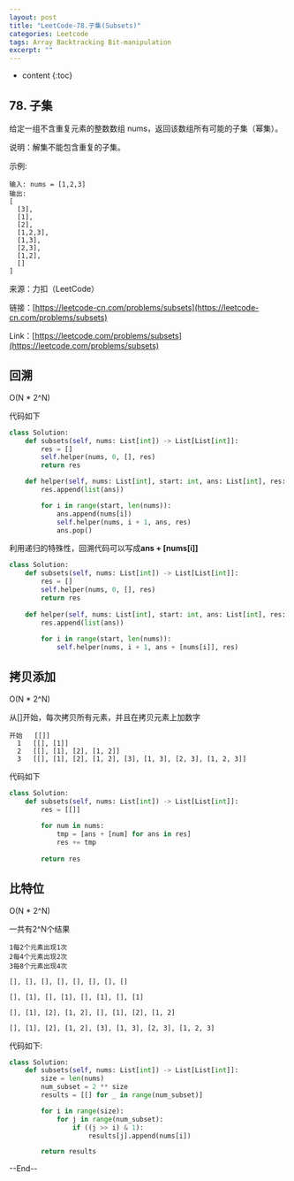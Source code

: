 ```yaml
---
layout: post
title: "LeetCode-78.子集(Subsets)"
categories: Leetcode
tags: Array Backtracking Bit-manipulation
excerpt: ""
---
```


* content
{:toc}

## 78. 子集

给定一组不含重复元素的整数数组 nums，返回该数组所有可能的子集（幂集）。

说明：解集不能包含重复的子集。

示例:

```
输入: nums = [1,2,3]
输出:
[
  [3],
  [1],
  [2],
  [1,2,3],
  [1,3],
  [2,3],
  [1,2],
  []
]
```

来源：力扣（LeetCode）

链接：[https://leetcode-cn.com/problems/subsets](https://leetcode-cn.com/problems/subsets)

Link：[https://leetcode.com/problems/subsets](https://leetcode.com/problems/subsets)

## 回溯

O(N * 2^N)

代码如下

```python
class Solution:
    def subsets(self, nums: List[int]) -> List[List[int]]:
        res = []
        self.helper(nums, 0, [], res)
        return res

    def helper(self, nums: List[int], start: int, ans: List[int], res: List[List[int]]):
        res.append(list(ans))

        for i in range(start, len(nums)):
            ans.append(nums[i])
            self.helper(nums, i + 1, ans, res)
            ans.pop()
```

利用递归的特殊性，回溯代码可以写成**ans + [nums[i]]**

```python
class Solution:
    def subsets(self, nums: List[int]) -> List[List[int]]:
        res = []
        self.helper(nums, 0, [], res)
        return res
        
    def helper(self, nums: List[int], start: int, ans: List[int], res: List[List[int]]):
        res.append(list(ans))
        
        for i in range(start, len(nums)):
            self.helper(nums, i + 1, ans + [nums[i]], res)
```

## 拷贝添加

O(N * 2^N)

从[]开始，每次拷贝所有元素，并且在拷贝元素上加数字

```
开始   [[]]
  1   [[], [1]]
  2   [[], [1], [2], [1, 2]]
  3   [[], [1], [2], [1, 2], [3], [1, 3], [2, 3], [1, 2, 3]] 
```

代码如下

```python
class Solution:
    def subsets(self, nums: List[int]) -> List[List[int]]:
        res = [[]]
        
        for num in nums:
            tmp = [ans + [num] for ans in res]
            res += tmp
    
        return res
```

## 比特位

O(N * 2^N)

一共有2^N个结果

```
1每2个元素出现1次
2每4个元素出现2次
3每8个元素出现4次

[], [], [], [], [], [], [], []

[], [1], [], [1], [], [1], [], [1]

[], [1], [2], [1, 2], [], [1], [2], [1, 2]

[], [1], [2], [1, 2], [3], [1, 3], [2, 3], [1, 2, 3]
```

代码如下:

```python
class Solution:
    def subsets(self, nums: List[int]) -> List[List[int]]:
        size = len(nums)
        num_subset = 2 ** size
        results = [[] for _ in range(num_subset)]

        for i in range(size):
            for j in range(num_subset):
                if ((j >> i) & 1):
                    results[j].append(nums[i])

        return results
```

--End--
